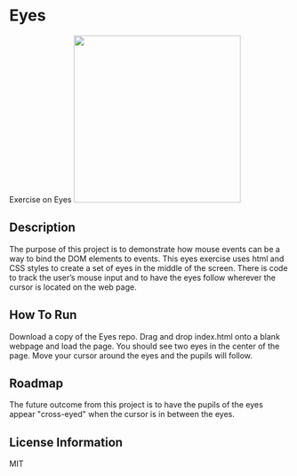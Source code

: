 # Eyes
Exercise on Eyes
<img src= "Eyes.png" width='300'/>

## Description
The purpose of this project is to demonstrate how mouse events can be a way to bind the DOM elements to events. This eyes exercise uses html and CSS styles to create a set of eyes in the middle of the screen. There is code to track the user’s mouse input and to have the eyes follow wherever the cursor is located on the web page.

## How To Run 
Download a copy of the Eyes repo. Drag and drop index.html onto a blank webpage and load the page. You should see two eyes in the center of the page. Move your cursor around the eyes and the pupils will follow.

## Roadmap
The future outcome from this project is to have the pupils of the eyes appear "cross-eyed" when the cursor is in between the eyes.

## License Information
MIT 
